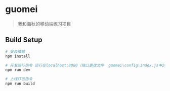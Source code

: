 # guomei

> 我和海秋的移动端练习项目

## Build Setup

``` bash
# 安装依赖
npm install

# 开发运行指令 运行在localhost:8080（端口更改文件  guomei\config\index.js中26行 port）
npm run dev

# 上线打包指令
npm run build

